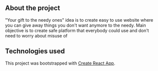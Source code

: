 ## About the project
"Your gift to the needy ones" idea is to create easy to use website where you can give away things you don't want anymore to the needy.
Main objective is to create safe platform that everybody could use and don't need to worry about misuse of 
## Technologies used
This project was bootstrapped with [Create React App](https://github.com/facebook/create-react-app).

